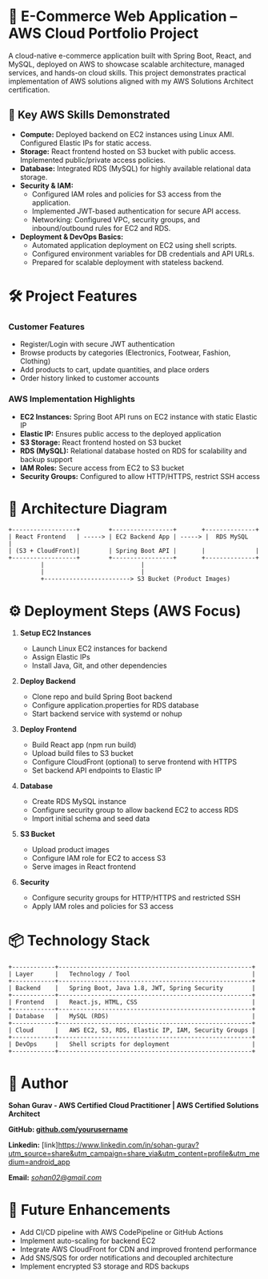 # 🛒 E-Commerce Web Application – AWS Cloud Portfolio Project

A cloud-native e-commerce application built with Spring Boot, React, and MySQL, deployed on AWS to showcase scalable architecture, managed services, and hands-on cloud skills.
This project demonstrates practical implementation of AWS solutions aligned with my AWS Solutions Architect certification.

## 🌟 Key AWS Skills Demonstrated

- **Compute:** Deployed backend on EC2 instances using Linux AMI. Configured Elastic IPs for static access.
- **Storage:** React frontend hosted on S3 bucket with public access. Implemented public/private access policies.
- **Database:** Integrated RDS (MySQL) for highly available relational data storage.
- **Security & IAM:**
    - Configured IAM roles and policies for S3 access from the application.
    - Implemented JWT-based authentication for secure API access.
    - Networking: Configured VPC, security groups, and inbound/outbound rules for EC2 and RDS.
- **Deployment & DevOps Basics:**
    - Automated application deployment on EC2 using shell scripts.
    - Configured environment variables for DB credentials and API URLs.
    - Prepared for scalable deployment with stateless backend.

# 🛠 Project Features

### Customer Features

- Register/Login with secure JWT authentication
- Browse products by categories (Electronics, Footwear, Fashion, Clothing)
- Add products to cart, update quantities, and place orders
- Order history linked to customer accounts

### AWS Implementation Highlights

- **EC2 Instances:** Spring Boot API runs on EC2 instance with static Elastic IP
- **Elastic IP:** Ensures public access to the deployed application
- **S3 Storage:** React frontend hosted on S3 bucket
- **RDS (MySQL):** Relational database hosted on RDS for scalability and backup support
- **IAM Roles:** Secure access from EC2 to S3 bucket
- **Security Groups:** Configured to allow HTTP/HTTPS, restrict SSH access

# 📂 Architecture Diagram
```
+------------------+        +-----------------+       +--------------+
| React Frontend   | -----> | EC2 Backend App | -----> |  RDS MySQL   |
| (S3 + CloudFront)|        | Spring Boot API |       |              |
+------------------+        +-----------------+       +--------------+
         |                           |
         |                           |
         +------------------------> S3 Bucket (Product Images)
```

# ⚙️ Deployment Steps (AWS Focus)

1. **Setup EC2 Instances**
      - Launch Linux EC2 instances for backend
      - Assign Elastic IPs
      - Install Java, Git, and other dependencies

2. **Deploy Backend**
    - Clone repo and build Spring Boot backend
    - Configure application.properties for RDS database
    - Start backend service with systemd or nohup

3. **Deploy Frontend**
    - Build React app (npm run build)
    - Upload build files to S3 bucket
    - Configure CloudFront (optional) to serve frontend with HTTPS
    - Set backend API endpoints to Elastic IP

4. **Database**
    - Create RDS MySQL instance
    - Configure security group to allow backend EC2 to access RDS
    - Import initial schema and seed data

5. **S3 Bucket**
    - Upload product images
    - Configure IAM role for EC2 to access S3
    - Serve images in React frontend
      
6. **Security**
    - Configure security groups for HTTP/HTTPS and restricted SSH
    - Apply IAM roles and policies for S3 access

# 📦 Technology Stack
```
+------------+------------------------------------------------------+
| Layer	     |   Technology / Tool                                  |
+------------+------------------------------------------------------+
| Backend    |   Spring Boot, Java 1.8, JWT, Spring Security        |
+------------+------------------------------------------------------+
| Frontend	 |   React.js, HTML, CSS                                |
+------------+------------------------------------------------------+
| Database	 |   MySQL (RDS)                                        |
+------------+------------------------------------------------------+
| Cloud	     |   AWS EC2, S3, RDS, Elastic IP, IAM, Security Groups |
+------------+------------------------------------------------------+
| DevOps     |   Shell scripts for deployment                       |
+------------+------------------------------------------------------+
```

# 📌 Author

**Sohan Gurav - AWS Certified Cloud Practitioner | AWS Certified Solutions Architect**

**GitHub: [github.com/yourusername](https://github.com/sohang05)**

**Linkedin:** [link]https://www.linkedin.com/in/sohan-gurav?utm_source=share&utm_campaign=share_via&utm_content=profile&utm_medium=android_app

**Email:** *sohan02@gmail.com*

# 🚀 Future Enhancements
- Add CI/CD pipeline with AWS CodePipeline or GitHub Actions
- Implement auto-scaling for backend EC2
- Integrate AWS CloudFront for CDN and improved frontend performance
- Add SNS/SQS for order notifications and decoupled architecture
- Implement encrypted S3 storage and RDS backups
